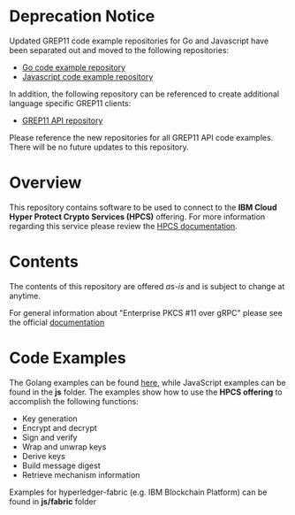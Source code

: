 
# Deprecation Notice
Updated GREP11 code example repositories for Go and Javascript have been separated out and moved to the following repositories:
- [Go code example repository](https://github.com/IBM-Cloud/hpcs-grep11-go)
- [Javascript code example repository](https://github.com/IBM-Cloud/hpcs-grep11-js)

In addition, the following repository can be referenced to create additional language specific GREP11 clients:
- [GREP11 API repository](https://github.com/IBM-Cloud/hpcs-grep11)

Please reference the new repositories for all GREP11 API code examples. There will be no future updates to this repository.
# Overview

This repository contains software to be used to connect to the **IBM Cloud Hyper Protect Crypto Services (HPCS)**  offering. For more information regarding this service please review the [HPCS documentation](https://cloud.ibm.com/docs/services/hs-crypto?topic=hs-crypto-get-started).

# Contents

The contents of this repository are offered *as-is* and is subject to change at anytime.

For general information about "Enterprise PKCS #11 over gRPC" please see the official [documentation](https://cloud.ibm.com/docs/services/hs-crypto?topic=hs-crypto-enterprise_PKCS11_overview#grep11_intro)

# Code Examples

The Golang examples can be found [here](golang/README.md), while JavaScript examples can be found in the **js** folder. The examples show how to use the **HPCS offering** to accomplish the following functions:

* Key generation
* Encrypt and decrypt
* Sign and verify
* Wrap and unwrap keys
* Derive keys
* Build message digest
* Retrieve mechanism information

Examples for hyperledger-fabric (e.g. IBM Blockchain Platform) can be found in **js/fabric** folder

